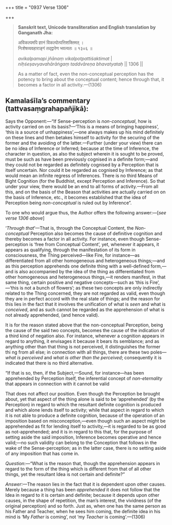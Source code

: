 +++
title = "0937 Verse 1306"

+++
> **Sanskrit text, Unicode transliteration and English translation by Ganganath Jha:** 
>
> अविकल्पमपि ज्ञानं विकल्पोत्पत्तिशक्तिमत् ।  
> निःशेषव्यवहाराङ्गं तद्द्वारेण भवत्यतः ॥ १३०६ ॥ 
>
> *avikalpamapi jñānaṃ vikalpotpattiśaktimat* \|  
> *niḥśeṣavyavahārāṅgaṃ taddvāreṇa bhavatyataḥ* \|\| 1306 \|\| 
>
> As a matter of fact, even the non-conceptual perception has the potency to bring about the conceptual content; hence through that, it becomes a factor in all activity.—(1306)



## Kamalaśīla’s commentary (tattvasaṃgrahapañjikā):

Says the Opponent:—“If Sense-perception is *non-conceptual*, how is activity carried on on its basis?—‘This is a means of bringing happiness’, ‘this is a source of unhappiness’,—one always makes up his mind definitely on these lines and then betakes himself to activity for the securing of the former and the avoiding of the latter.—Further (under your view) there can be no idea of Inference or Inferred; because at the time of Inference, the character in question, as also the subject wherein it is sought to be proved, must be such as have been previously cognised in a definite form;—and they could not be regarded as definitely cognised by a Perception that is itself uncertain. Nor could it be regarded as cognised by Inference; as that would mean an infinite regress of Inferences. There is no third Means of Bight Cognition (for the Buddhist, except Perception and Inference). So that under your view, there would be an end to all forms of activity.—From all this, and on the basis of the Beason that activities are actually carried on on the basis of Inference, etc., it becomes established that the idea of Perception being *non-conceptual* is ruled out by Inference”.

To one who would argue thus, the Author offers the following answer:—[*see verse 1306 above*]

‘*Through that*’—That is, through the Conceptual Content, the *Non-conceptual* Perception also becomes the cause of definitive cognition and thereby becomes a factor in all activity. For instance, even though Sense-perception is ‘free from Conceptual Content’, yet, whenever it appears, it appears as qualifying, through the manifestation of its form in consciousness, the Thing perceived—like Fire, for instance—as differentiated from all other homogeneous and heterogeneous things;—and as this perception apprehends one definite thing with a well-defined form,—and is also accompanied by the idea of the thing as differentiated from other homogeneous and heterogeneous things,—it renders manifest, in that same thing, certain positive and negative concepts—such as ‘this is Fire’,—‘this is not a bunch of flowers’; as these two concepts are only indirectly related to the Thing concerned, they are not regarded as valid, even though they are in perfect accord with the real state of things; and the reason for this lies in the fact that it involves the unification of what is *seen* and what is *conceived*, and as such cannot be regarded as the apprehension of what is not already apprehended, (and hence valid).

It is for the reason stated above that the non-conceptual Perception, being the cause of the said two concepts, becomes the cause of the indication of a third kind of negation also. For instance, whenever a cognition appears in regard to anything, it envisages it because it bears its semblance; and as anything other than that thing is not perceived, it distinguishes the former thi ng from all else; in connection with all things, there are these two poles—*what is perceived* and *what is other than the perceived*; consequently it is indicated that there is no third alternative.

“If that is so, then, if the Subject,—Sound, for instance—has been apprehended by Perception itself, the inferential concept of *non-eternality* that appears in connection with it cannot be valid

That does not affect our position. Even though the Perception be brought about, yet that aspect of the thing alone is said to be ‘apprehended’ (by the Perception) in regard to which the resultant definite cognition is produced and which alone lends itself to activity; while that aspect in regard to which it is not able to produce a definite cognition, because of the operation of an imposition based on misconception,—even though such an aspect might be apprehended as fit for lending itself to activity,—it is regarded to be as good as not-apprehended; and it is in regard to this that, for the purpose of setting aside the said imposition, Inference becomes operative and hence valid;—no such validity can belong to the Conception that follows in the wake of the Sense-perception; as in the latter case, there is no setting aside of any imposition that has come in.

*Question*:—“What is the reason that, though the apprehension appears in regard to the form of the thing which is different from that of all other things, yet the resultant Idea is not certain and definite?”

*Answer*:—The reason lies in the fact that it is dependent upon other causes. Merely because a thing has been *apprehended* it does not follow that the Idea in regard to it is certain and definite; because it depends upon other causes, in the shape of repetition, the man’s interest, the vividness (of the original perception) and so forth. Just as, when one has the same person as his Father and Teacher, when he sees him coming, the definite idea in his mind is ‘My *Father* is coming’, not ‘my *Teacher* is coming’.—(1306)


